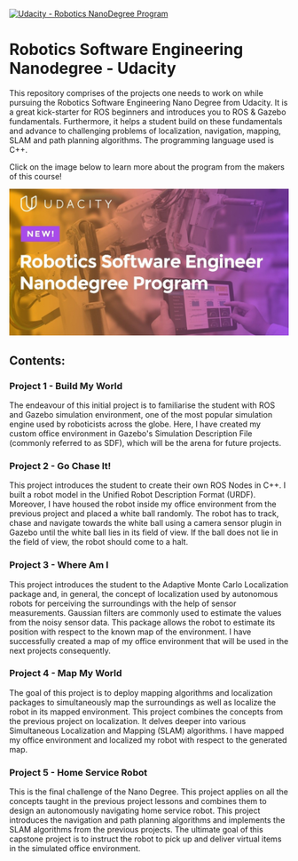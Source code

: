 [![Udacity - Robotics NanoDegree Program](https://s3-us-west-1.amazonaws.com/udacity-robotics/Extra+Images/RoboND_flag.png)](https://classroom.udacity.com/nanodegrees/nd209/dashboard/overview)

# Robotics Software Engineering Nanodegree - Udacity
This repository comprises of the projects one needs to work on while pursuing the Robotics Software Engineering Nano Degree from Udacity. It is a great kick-starter for ROS beginners and introduces you to ROS &amp; Gazebo fundamentals. Furthermore, it helps a student build on these fundamentals and advance to challenging problems of localization, navigation, mapping, SLAM and path planning algorithms. The programming language used is C++. 

Click on the image below to learn more about the program from the makers of this course! 

[![HomePage](Robotics_Udacity_ND.jpg)](https://www.youtube.com/watch?v=yl5ca8fDLLY "Robotics Software Engineer Nanodegree Program")

## Contents:

### Project 1 - Build My World
The endeavour of this initial project is to familiarise the student with ROS and Gazebo simulation environment, one of the most popular simulation engine used by roboticists across the globe. Here, I have created my custom office environment in Gazebo's Simulation Description File (commonly referred to as SDF), which will be the arena for future projects.

### Project 2 - Go Chase It!
This project introduces the student to create their own ROS Nodes in C++. I built a robot model in the Unified Robot Description Format (URDF). Moreover, I have housed the robot inside my office environment from the previous project and placed a white ball randomly. The robot has to track, chase and navigate towards the white ball using a camera sensor plugin in Gazebo until the white ball lies in its field of view. If the ball does not lie in the field of view, the robot should come to a halt.

### Project 3 - Where Am I
This project introduces the student to the Adaptive Monte Carlo Localization package and, in general, the concept of localization used by autonomous robots for perceiving the surroundings with the help of sensor measurements. Gaussian filters are commonly used to estimate the values from the noisy sensor data. This package allows the robot to estimate its position with respect to the known map of the environment. I have successfully created a map of my office environment that will be used in the next projects consequently.

### Project 4 - Map My World
The goal of this project is to deploy mapping algorithms and localization packages to simultaneously map the surroundings as well as localize the robot in its mapped environment. This project combines the concepts from the previous project on localization. It delves deeper into various Simultaneous Localization and Mapping (SLAM) algorithms. I have mapped my office environment and localized my robot with respect to the generated map.

### Project 5 - Home Service Robot
This is the final challenge of the Nano Degree. This project applies on all the concepts taught in the previous project lessons and combines them to design an autonomously navigating home service robot. This project introduces the navigation and path planning algorithms and implements the SLAM algorithms from the previous projects. The ultimate goal of this capstone project is to instruct the robot to pick up and deliver virtual items in the simulated office environment.
